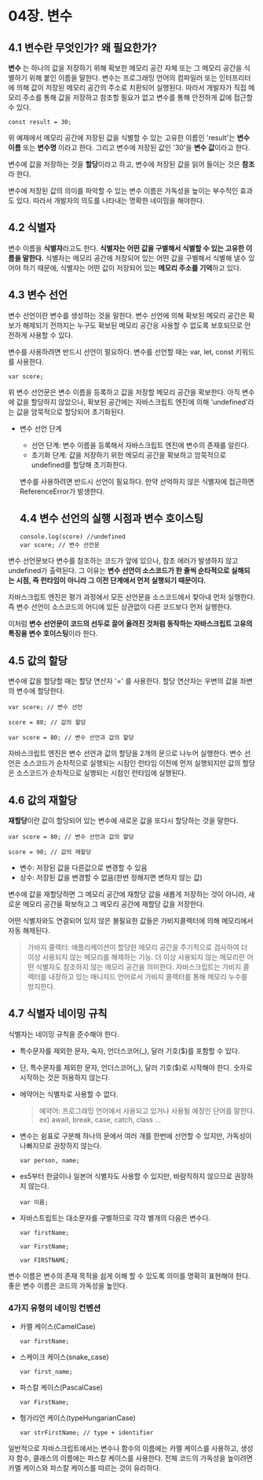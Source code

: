 # 04장. 변수

## 4.1 변수란 무엇인가? 왜 필요한가?

**변수** 는 하나의 값을 저장하기 위해 확보한 메모리 공간 자체 또는 그 메모리 공간을 식별하기 위해 붙인 이름을 말한다. 변수는 프로그래밍 언어의 컴파일러 또는 인터프리터에 의해 값이 저장된 메모리 공간의 주소로 치환되어 실행된다. 따라서 개발자가 직접 메모리 주소를 통해 값을 저장하고 참조할 필요가 없고 변수를 통해 안전하게 값에 접근할 수 있다.

`const result = 30;`

위 예제에서 메모리 공간에 저장된 값을 식별할 수 있는 고유한 이름인 'result'는 **변수 이름** 또는 **변수명** 이라고 한다. 그리고 변수에 저장된 값인 '30'을 **변수 값**이라고 한다.

변수에 값을 저장하는 것을 **할당**이라고 하고, 변수에 저장된 값을 읽어 들이는 것은 **참조**라 한다.

변수에 저장된 값의 의미를 파악할 수 있는 변수 이름은 가독성을 높이는 부수적인 효과도 있다. 따라서 개발자의 의도를 나타내는 명확한 네이밍을 해야한다.

## 4.2 식별자

변수 이름을 **식별자**라고도 한다. **식별자는 어떤 값을 구별해서 식별할 수 있는 고유한 이름을 말한다.** 식별자는 메모리 공간에 저장되어 있는 어떤 값을 구별해서 식별해 낼수 있어야 하기 때문에, 식별자는 어떤 값이 저장되어 있는 **메모리 주소를 기억**하고 있다.

## 4.3 변수 선언

변수 선언이란 변수를 생성하는 것을 말한다. 변수 선언에 의해 확보된 메모리 공간은 확보가 해제되기 전까지는 누구도 확보된 메모리 공간응 사용할 수 없도록 보호되므로 안전하게 사용할 수 있다.

변수를 사용하려면 반드시 선언이 필요하다. 변수를 선언할 때는 var, let, const 키워드를 사용한다.

`var score;`

위 변수 선언문은 변수 이름을 등록하고 값을 저장할 메모리 공간을 확보한다. 아직 변수에 값을 할당하지 않았으나, 확보된 공간에는 자바스크립트 엔진에 의해 'undefined'라는 값을 암묵적으로 할당되어 초기화된다.

- 변수 선언 단계

  - 선언 단계: 변수 이름을 등록해서 자바스크립트 엔진에 변수의 존재를 알린다.
  - 초기화 단계: 값을 저장하기 위한 메모리 공간을 확보하고 암묵적으로 undefined를 할당해 초기화한다.

  변수를 사용하려면 반드시 선언이 필요하다. 만약 선억하지 않은 식별자에 접근하면 ReferenceError가 발생한다.

  ## 4.4 변수 선언의 실행 시점과 변수 호이스팅

  `console.log(score) //undefined`  
  `var score; // 변수 선언문`

변수 선언문보다 변수를 참조하는 코드가 앞에 있으나, 참조 에러가 발생하지 않고 undefined가 출력된다. 그 이유는 **변수 선언이 소스코드가 한 줄씩 순타적으로 실해되는 시점, 즉 런타임이 아니라 그 이전 단계에서 먼저 실행되기 때문이다.**

자바스크립트 엔진은 평가 과정에서 모든 선언문을 소스코드에서 찾아내 먼저 실행한다. 즉 변수 선언이 소스코드의 어디에 있든 상관없이 다른 코드보다 먼저 실행한다.

이처럼 **변수 선언문이 코드의 선두로 끌어 올려진 것처럼 동작하는 자바스크립트 고유의 특징을 변수 호이스팅**이라 한다.

## 4.5 값의 할당

변수에 값을 할당할 때는 할당 연산자 '=' 를 사용한다. 할당 연산자는 우변의 값을 좌변의 변수에 할당한다.

`var score; // 변수 선언`

`score = 80; // 값의 할당`

`var score = 80; // 변수 선언과 값의 할당`

자바스크립트 엔진은 변수 선언과 값의 할당을 2개의 문으로 나누어 실행한다. 변수 선언은 소스코드가 순차적으로 실행되는 시잠인 런타임 이전에 먼저 실행되지만 값의 할당은 소스코드가 순차적으로 실행되는 시점인 런타임에 실행된다.

## 4.6 값의 재할당

**재할당**이란 값이 할당되어 있는 변수에 새로운 값을 또다시 할당하는 것을 말한다.

`var score = 80; // 변수 선언과 값의 할당`

`score = 90; // 값의 재할당`

- 변수: 저장된 값을 다른값으로 변경할 수 있음
- 상수: 저장된 값을 변경할 수 없음(한번 정해지면 변하지 않는 값)

변수에 값을 재할당하면 그 메모리 공간에 재항당 값을 새롭게 저장하는 것이 아니라, 새로운 메모리 공간을 확보하고 그 메모리 공간에 재할당 값을 저장한다.

어떤 식별자와도 연결되어 있지 않은 불필요한 값들은 가비지콜렉터에 의해 메모리에서 자동 해제된다.

> 가바지 콜렉터: 애플리케이션이 할당한 메모리 공간을 주기적으로 검사하여 더 이상 사용되지 않는 메모리를 해제하는 기능. 더 이상 사용되지 않는 메모리란 어떤 식별자도 참조하지 않는 메모리 공간을 의미한다. 자바스크립트는 가비지 콜렉터를 내장하고 있는 매니지드 언어로서 가비지 콜렉터를 통해 메모리 누수를 방지한다.

## 4.7 식별자 네이밍 규칙

식별자는 네이밍 규칙을 준수해야 한다.

- 특수문자를 제외한 문자, 숙자, 언더스코어(\_), 달러 기호($)를 포함할 수 있다.
- 단, 특수문자를 제외한 문자, 언더스코어(\_), 달러 기호($)로 시작해야 한다. 숫자로 시작하는 것은 허용하지 않는다.
- 에약어는 식별자로 사용할 수 없다.

  > 예약어: 프로그래밍 언어에서 사용되고 있거나 사용될 예정인 단어를 말한다.
  > ex) await, break, case, catch, class ...

- 변수는 쉼표로 구분해 하나의 문에서 여러 개를 한번에 선언할 수 있지만, 가독성이 나빠지므로 권장하지 않는다.

  `var person, name;`

- es5부터 한글이나 일본어 식별자도 사용할 수 있지만, 바람직하지 않으므로 권장하지 않는다.

  `var 이름;`

* 자바스트립트는 대소문자를 구별하므로 각각 별개의 다음은 변수다.
  
  `var firstName;`

  `var FirstName;`

  `var FIRSTNAME;`

변수 이름은 변수의 존재 목적을 쉽게 이해 할 수 있도록 의미를 명확히 표현해야 한다. 좋은 변수 이름은 코드의 가독성을 높인다.

### 4가지 유형의 네이밍 컨벤션

- 카멜 케이스(CamelCase)

  `var firstName;`

- 스케이크 케이스(snake_case)

  `var first_name;`

- 파스칼 케이스(PascalCase)

  `var FirstName;`

- 헝가리언 케이스(typeHungarianCase)

  `var strFirstName; // type + identifier`

일반적으로 자바스크립트에서는 변수나 함수의 이름에는 카멜 케이스를 사용하고, 생성자 함수, 클래스의 이름에는 파스칼 케이스를 사용한다. 전체 코드의 가독성을 높이려면 카멜 케이스와 파스칼 케이스를 따르는 것이 유리하다.

